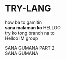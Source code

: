 # TRY-LANG
how ba to gamitin <br>
<b> sana malaman ko</b>
HELLOO <br>
try ko tong branch na to <br>
Helloo IM group

SANA GUMANA PART 2 <br>
SANA GUMANA
